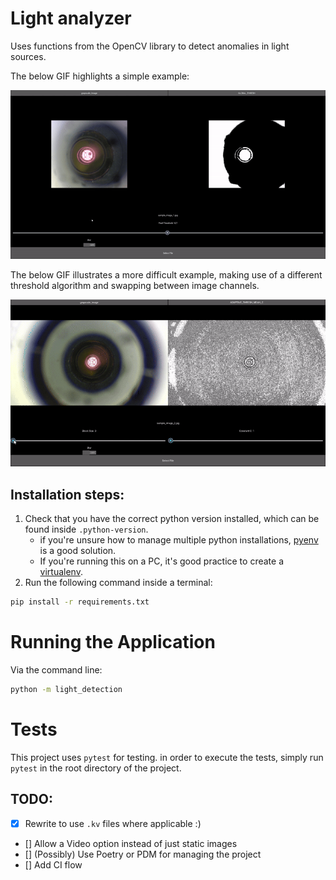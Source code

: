 # Light analyzer

Uses functions from the OpenCV library to detect anomalies in light sources.

The below GIF highlights a simple example:

![GIF of sample one](sample_gifs/sample_gif_one.gif)

The below GIF illustrates a more difficult example, making use of a different threshold algorithm and swapping between image channels.

![GIF of sample two](sample_gifs/sample_gif_two.gif)

## Installation steps:

1. Check that you have the correct python version installed, which can be found inside `.python-version`.
    - if you're unsure how to manage multiple python installations, [pyenv](https://github.com/pyenv/pyenv) is a good solution.
    - If you're running this on a PC, it's good practice to create a [virtualenv](https://virtualenv.pypa.io/en/latest/user_guide.html).
2. Run the following command inside a terminal:
```bash
pip install -r requirements.txt
```

# Running the Application
Via the command line:
```bash
python -m light_detection
```

# Tests
This project uses `pytest` for testing. in order to execute the tests, simply run `pytest` in the root directory of the project.

## TODO:
 - [X] Rewrite to use `.kv` files where applicable :)
 - [] Allow a Video option instead of just static images
 - [] (Possibly) Use Poetry or PDM for managing the project
 - [] Add CI flow